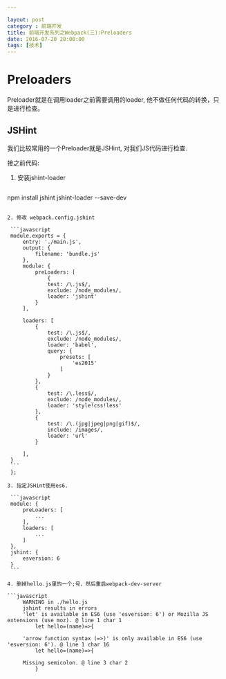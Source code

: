 ```yaml
---

layout: post
category : 前端开发
title: 前端开发系列之Webpack(三):Preloaders
date: 2016-07-20 20:00:00
tags: [技术]
---
```


# Preloaders

Preloader就是在调用loader之前需要调用的loader, 他不做任何代码的转换，只是进行检查。

## JSHint

我们比较常用的一个Preloader就是JSHint, 对我们JS代码进行检查.

接之前代码:

1. 安装jshint-loader 
   
    ```bash
npm install jshint jshint-loader --save-dev
   ```
   
2. 修改 webpack.config.jshint

    ```javascript
    module.exports = {
        entry: './main.js',
        output: {
            filename: 'bundle.js'
        },
        module: {
            preLoaders: [
                {
                test: /\.js$/,
                exclude: /node_modules/,
                loader: 'jshint'
            }
        ],
    
        loaders: [
            {
                test: /\.js$/,
                exclude: /node_modules/,
                loader: 'babel',
                query: {
                    presets: [
                        'es2015'
                    ]
                }
            },
            {
                test: /\.less$/,
                exclude: /node_modules/,
                loader: 'style!css!less'
            },
            {
                test: /\.(jpg|jpeg|png|gif)$/,
                include: /images/,
                loader: 'url'
            }
    
        ],
    }
    ```
    };

3. 指定JSHint使用es6.

    ```javascript
    module: {
        preLoaders: [
            ...
        ],
        loaders: [
            ...    
        ]
    },
    jshint: {
        esversion: 6
    } 
    ```

4. 删掉hello.js里的一个;号，然后重启webpack-dev-server     

```javascript
        WARNING in ./hello.js
        jshint results in errors
        'let' is available in ES6 (use 'esversion: 6') or Mozilla JS extensions (use moz). @ line 1 char 1
            let hello=(name)=>{
    
        'arrow function syntax (=>)' is only available in ES6 (use 'esversion: 6'). @ line 1 char 16
            let hello=(name)=>{
    
        Missing semicolon. @ line 3 char 2
            }
```